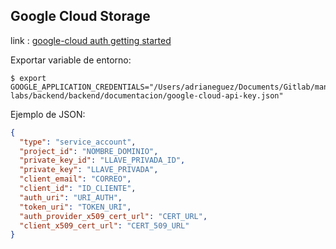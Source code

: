 ## Google Cloud Storage
link : [google-cloud auth getting started](https://cloud.google.com/docs/authentication/getting-started)

Exportar variable de entorno:

```
$ export GOOGLE_APPLICATION_CREDENTIALS="/Users/adrianeguez/Documents/Gitlab/manticore-labs/backend/backend/documentacion/google-cloud-api-key.json"
```

Ejemplo de JSON:

```json
{
  "type": "service_account",
  "project_id": "NOMBRE_DOMINIO",
  "private_key_id": "LLAVE_PRIVADA_ID",
  "private_key": "LLAVE_PRIVADA",
  "client_email": "CORREO",
  "client_id": "ID_CLIENTE",
  "auth_uri": "URI_AUTH",
  "token_uri": "TOKEN_URI",
  "auth_provider_x509_cert_url": "CERT_URL",
  "client_x509_cert_url": "CERT_509_URL"
}
```